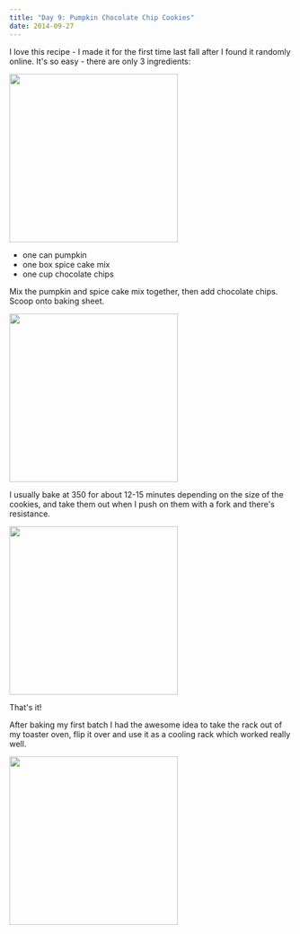 ```yaml
---
title: "Day 9: Pumpkin Chocolate Chip Cookies"
date: 2014-09-27
---
```


I love this recipe - I made it for the first time last fall after I found it randomly online. It's so easy - there are only 3 ingredients:

<img src="http://www.claudiadadamo.com/photos/pumpkin_ingredients.JPG" height=300px>

* one can pumpkin
* one box spice cake mix
* one cup chocolate chips

Mix the pumpkin and spice cake mix together, then add chocolate chips. Scoop onto baking sheet. 

<img src="http://www.claudiadadamo.com/photos/pumpkin_before.JPG" width=300px > 

I usually bake at 350 for about 12-15 minutes depending on the size of the cookies, and take them out when I push on them with a fork and there's resistance.

<img src="http://www.claudiadadamo.com/photos/pumpkin_after.JPG" width=300px>

That's it!

After baking my first batch I had the awesome idea to take the rack out of my toaster oven, flip it over and use it as a cooling rack which worked really well.

<img src="http://www.claudiadadamo.com/photos/pumpkin_rack.JPG" height=300px>